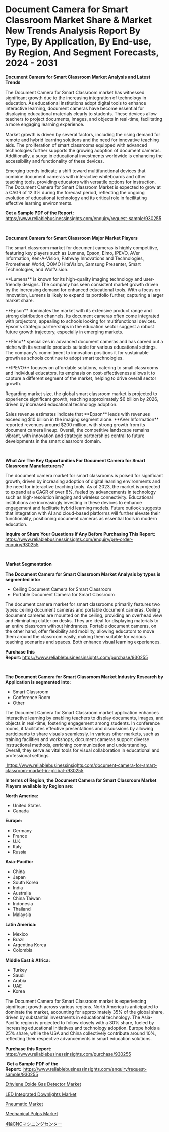 <p><h1>Document Camera for Smart Classroom Market Share & Market New Trends Analysis Report By Type, By Application, By End-use, By Region, And Segment Forecasts, 2024 - 2031</h1></p><p><strong>Document Camera for Smart Classroom Market Analysis and Latest Trends</strong></p>
<p><p>The Document Camera for Smart Classroom market has witnessed significant growth due to the increasing integration of technology in education. As educational institutions adopt digital tools to enhance interactive learning, document cameras have become essential for displaying educational materials clearly to students. These devices allow teachers to project documents, images, and objects in real-time, facilitating a more engaging learning experience.</p><p>Market growth is driven by several factors, including the rising demand for remote and hybrid learning solutions and the need for innovative teaching aids. The proliferation of smart classrooms equipped with advanced technologies further supports the growing adoption of document cameras. Additionally, a surge in educational investments worldwide is enhancing the accessibility and functionality of these devices.</p><p>Emerging trends indicate a shift toward multifunctional devices that combine document cameras with interactive whiteboards and other teaching tools, providing educators with versatile options for instruction. The Document Camera for Smart Classroom Market is expected to grow at a CAGR of 12.3% during the forecast period, reflecting the ongoing evolution of educational technology and its critical role in facilitating effective learning environments.</p></p>
<p><strong>Get a Sample PDF of the Report:&nbsp;</strong> <a href="https://www.reliablebusinessinsights.com/enquiry/request-sample/930255">https://www.reliablebusinessinsights.com/enquiry/request-sample/930255</a></p>
<p>&nbsp;</p>
<p><strong>Document Camera for Smart Classroom Major Market Players</strong></p>
<p><p>The smart classroom market for document cameras is highly competitive, featuring key players such as Lumens, Epson, Elmo, IPEVO, AVer Information, Ken-A-Vision, Pathway Innovations and Technologies, Promethean World, QOMO HiteVision, Samsung Presenter, Smart Technologies, and WolfVision. </p><p>**Lumens** is known for its high-quality imaging technology and user-friendly designs. The company has seen consistent market growth driven by the increasing demand for enhanced educational tools. With a focus on innovation, Lumens is likely to expand its portfolio further, capturing a larger market share.</p><p>**Epson** dominates the market with its extensive product range and strong distribution channels. Its document cameras often come integrated with projectors, appealing to schools looking for multifunctional devices. Epson's strategic partnerships in the education sector suggest a robust future growth trajectory, especially in emerging markets.</p><p>**Elmo** specializes in advanced document cameras and has carved out a niche with its versatile products suitable for various educational settings. The company's commitment to innovation positions it for sustainable growth as schools continue to adopt smart technologies.</p><p>**IPEVO** focuses on affordable solutions, catering to small classrooms and individual educators. Its emphasis on cost-effectiveness allows it to capture a different segment of the market, helping to drive overall sector growth.</p><p>Regarding market size, the global smart classroom market is projected to experience significant growth, reaching approximately $6 billion by 2026, driven by increased educational technology adoption.</p><p>Sales revenue estimates indicate that **Epson** leads with revenues exceeding $10 billion in the imaging segment alone. **AVer Information** reported revenues around $200 million, with strong growth from its document camera lineup. Overall, the competitive landscape remains vibrant, with innovation and strategic partnerships central to future developments in the smart classroom domain.</p></p>
<p>&nbsp;</p>
<p><strong>What Are The Key Opportunities For Document Camera for Smart Classroom Manufacturers?</strong></p>
<p><p>The document camera market for smart classrooms is poised for significant growth, driven by increasing adoption of digital learning environments and the need for interactive teaching tools. As of 2023, the market is projected to expand at a CAGR of over 8%, fueled by advancements in technology such as high-resolution imaging and wireless connectivity. Educational institutions are increasingly investing in these devices to enhance engagement and facilitate hybrid learning models. Future outlook suggests that integration with AI and cloud-based platforms will further elevate their functionality, positioning document cameras as essential tools in modern education.</p></p>
<p><strong>Inquire or Share Your Questions If Any Before Purchasing This Report:</strong> <a href="https://www.reliablebusinessinsights.com/enquiry/pre-order-enquiry/930255">https://www.reliablebusinessinsights.com/enquiry/pre-order-enquiry/930255</a></p>
<p>&nbsp;</p>
<p><strong>Market Segmentation</strong></p>
<p><strong>The Document Camera for Smart Classroom Market Analysis by types is segmented into:</strong></p>
<p><ul><li>Ceiling Document Camera for Smart Classroom</li><li>Portable Document Camera for Smart Classroom</li></ul></p>
<p><p>The document camera market for smart classrooms primarily features two types: ceiling document cameras and portable document cameras. Ceiling document cameras are mounted on the ceiling, providing an overhead view and eliminating clutter on desks. They are ideal for displaying materials to an entire classroom without hindrances. Portable document cameras, on the other hand, offer flexibility and mobility, allowing educators to move them around the classroom easily, making them suitable for various teaching scenarios and spaces. Both enhance visual learning experiences.</p></p>
<p><strong>Purchase this Report:&nbsp;</strong><a href="https://www.reliablebusinessinsights.com/purchase/930255">https://www.reliablebusinessinsights.com/purchase/930255</a></p>
<p>&nbsp;</p>
<p><strong>The Document Camera for Smart Classroom Market Industry Research by Application is segmented into:</strong></p>
<p><ul><li>Smart Classroom</li><li>Conference Room</li><li>Other</li></ul></p>
<p><p>The Document Camera for Smart Classroom market application enhances interactive learning by enabling teachers to display documents, images, and objects in real-time, fostering engagement among students. In conference rooms, it facilitates effective presentations and discussions by allowing participants to share visuals seamlessly. In various other markets, such as training facilities and workshops, document cameras support diverse instructional methods, enriching communication and understanding. Overall, they serve as vital tools for visual collaboration in educational and professional settings.</p></p>
<p><a href="https://www.reliablebusinessinsights.com/document-camera-for-smart-classroom-market-in-global-r930255">&nbsp;https://www.reliablebusinessinsights.com/document-camera-for-smart-classroom-market-in-global-r930255</a></p>
<p><strong>In terms of Region, the Document Camera for Smart Classroom Market Players available by Region are:</strong></p>
<p>
    <p> <strong> North America: </strong>
        <ul>
            <li>United States</li>
            <li>Canada</li>
        </ul>
        </p> 
    <p> <strong> Europe: </strong>
        <ul>
            <li>Germany</li>
            <li>France</li>
            <li>U.K.</li>
            <li>Italy</li>
            <li>Russia</li>
        </ul>
        </p> 
    <p> <strong> Asia-Pacific: </strong>
        <ul>
            <li>China</li>
            <li>Japan</li>
            <li>South Korea</li>
            <li>India</li>
            <li>Australia</li>
            <li>China Taiwan</li>
            <li>Indonesia</li>
            <li>Thailand</li>
            <li>Malaysia</li>
        </ul>
        </p> 
    <p> <strong> Latin America: </strong>
        <ul>
            <li>Mexico</li>
            <li>Brazil</li>
            <li>Argentina Korea</li>
            <li>Colombia</li>
        </ul>
        </p> 
    <p> <strong> Middle East & Africa: </strong>
        <ul>
            <li>Turkey</li>
            <li>Saudi</li>
            <li>Arabia</li>
            <li>UAE</li>
            <li>Korea</li>
        </ul>
    </p>
    </p>
<p><p>The Document Camera for Smart Classroom market is experiencing significant growth across various regions. North America is anticipated to dominate the market, accounting for approximately 35% of the global share, driven by substantial investments in educational technology. The Asia-Pacific region is projected to follow closely with a 30% share, fueled by increasing educational initiatives and technology adoption. Europe holds a 25% share, while the USA and China collectively contribute around 10%, reflecting their respective advancements in smart education solutions.</p></p>
<p><strong>Purchase this Report: </strong><a href="https://www.reliablebusinessinsights.com/purchase/930255">https://www.reliablebusinessinsights.com/purchase/930255</a></p>
<p>&nbsp;<strong>Get a Sample PDF of the Report:&nbsp;&nbsp;</strong><a href="https://www.reliablebusinessinsights.com/enquiry/request-sample/930255">https://www.reliablebusinessinsights.com/enquiry/request-sample/930255</a></p>
<p><strong></strong></p>
<p><p><a href="https://medium.com/@lynnullrich1993/what-is-ethylene-oxide-gas-detector-market-b199b2df90ba">Ethylene Oxide Gas Detector Market</a></p><p><a href="https://medium.com/@khumanzwollel1/what-is-led-integrated-downlights-market-1d817b062673?postPublishedType=initial">LED Integrated Downlights Market</a></p><p><a href="https://www.linkedin.com/pulse/analyzing-key-drivers-pneumatic-market-trends-future-outlook-vpwff?trackingId=XmIaCVPxRlq%2Fy7VNSzLlaQ%3D%3D">Pneumatic Market</a></p><p><a href="https://issuu.com/reportprime-2/docs/mechanical-pulps-market-size-2030.p_cfbe59312a67d8">Mechanical Pulps Market</a></p><p><a href="https://medium.com/@hornbakerbarbara/4-axis-cnc-machining-center-market-%E3%81%AE%E3%82%B0%E3%83%AD%E3%83%BC%E3%83%90%E3%83%AB%E5%B8%82%E5%A0%B4%E6%A6%82%E8%A6%81%E3%81%AF-%E4%B8%96%E7%95%8C%E3%81%8A%E3%82%88%E3%81%B3%E4%B8%BB%E8%A6%81%E5%B8%82%E5%A0%B4%E3%81%AB%E3%81%8A%E3%81%91%E3%82%8B%E6%A5%AD%E7%95%8C%E3%81%AB%E5%BD%B1%E9%9F%BF%E3%82%92%E4%B8%8E%E3%81%88%E3%82%8B%E4%B8%BB%E8%A6%81%E3%81%AA%E3%83%88%E3%83%AC%E3%83%B3%E3%83%89%E3%81%AB%E3%81%A4%E3%81%84%E3%81%A6-%E7%8B%AC%E8%87%AA%E3%81%AE%E8%A6%96%E7%82%B9%E3%82%92%E6%8F%90%E4%BE%9B%E3%81%97%E3%81%BE%E3%81%99-51d3d830ddef">4軸CNCマシニングセンター</a></p></p>